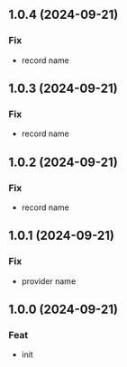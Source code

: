 
## 1.0.4 (2024-09-21)

### Fix

- record name

## 1.0.3 (2024-09-21)

### Fix

- record name

## 1.0.2 (2024-09-21)

### Fix

- record name

## 1.0.1 (2024-09-21)

### Fix

- provider name

## 1.0.0 (2024-09-21)

### Feat

- init
